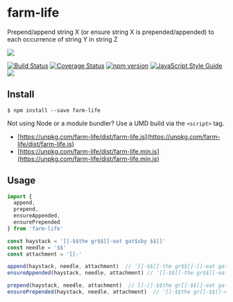 # farm-life

Prepend/append string X (or ensure string X is prepended/appended) to each occurrence of string Y in string Z

![](http://i.giphy.com/aJupEZUSsQKGY.gif)

[![Build Status](https://travis-ci.org/danne931/farm-life.svg?branch=master)](https://travis-ci.org/danne931/farm-life)
[![Coverage Status](https://coveralls.io/repos/github/danne931/farm-life/badge.svg)](https://coveralls.io/github/danne931/farm-life)
[![npm version](https://img.shields.io/npm/v/farm-life.svg?style=flat-square)](https://www.npmjs.com/package/farm-life)
[![JavaScript Style Guide](https://img.shields.io/badge/code%20style-standard-brightgreen.svg)](http://standardjs.com/)
![](https://img.shields.io/badge/license-MIT-blue.svg)

## Install

```
$ npm install --save farm-life
```

Not using Node or a module bundler? Use a UMD build via the `<script>` tag.
- [https://unpkg.com/farm-life/dist/farm-life.js](https://unpkg.com/farm-life/dist/farm-life.js)
- [https://unpkg.com/farm-life/dist/farm-life.min.js](https://unpkg.com/farm-life/dist/farm-life.min.js)

## Usage

```javascript
import {
  append,
  prepend,
  ensureAppended,
  ensurePrepended
} from 'farm-life'

const haystack = '[]-$$the gr$$[]-eat gat$sby $$[]'
const needle = '$$'
const attachment = '[]-'

append(haystack, needle, attachment)  // '[]-$$[]-the gr$$[]-[]-eat gat$sby $$[]-[]'
ensureAppended(haystack, needle, attachment) // '[]-$$[]-the gr$$[]-eat gat$sby $$[]-[]'

prepend(haystack, needle, attachment)  // []-[]-$$the gr[]-$$[]-eat gat$sby []-$$[]
ensurePrepended(haystack, needle, attachment)  // '[]-$$the gr[]-$$[]-eat gat$sby []-$$[]'
```
